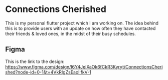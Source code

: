 # Connections Cherished

This is my personal flutter project which I am working on. The idea behind this is to provide users with an update on how often they have contacted their friends & loved ones, in the midst of their busy schedules. 

## Figma
This is the link to the design:
https://www.figma.com/design/I6Y4JeiXaOk6fCkR3Kyryt/ConnectionsCherished?node-id=0-1&t=4VkRIgZsEaoIlfkV-1 
